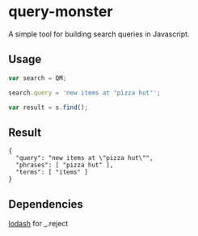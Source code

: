query-monster
=============

A simple tool for building search queries in Javascript.

## Usage ##

```javascript
var search = QM;

search.query = 'new items at "pizza hut"';

var result = s.find();
```

## Result ##
```
{ 
  "query": "new items at \"pizza hut\"", 
  "phrases": [ "pizza hut" ], 
  "terms": [ "items" ] 
}
```

## Dependencies ##
[lodash](https://github.com/lodash/lodash) for _.reject